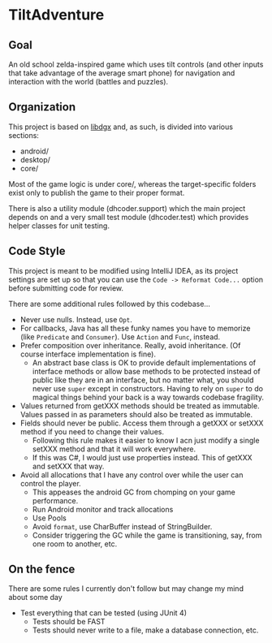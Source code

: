 # TiltAdventure

## Goal

An old school zelda-inspired game which uses tilt controls (and other inputs that take advantage of the average
smart phone) for navigation and interaction with the world (battles and puzzles).

## Organization
This project is based on [libdgx](http://libgdx.badlogicgames.com/) and, as such, is divided into various sections:

* android/
* desktop/
* core/

Most of the game logic is under core/, whereas the target-specific folders exist only to publish the game to their
proper format.

There is also a utility module (dhcoder.support) which the main project depends on and a very small test module
(dhcoder.test) which provides helper classes for unit testing.
 
## Code Style

This project is meant to be modified using IntelliJ IDEA, as its project settings are set up so that you can use the
`Code -> Reformat Code...` option before submitting code for review.
 
There are some additional rules followed by this codebase...

* Never use nulls. Instead, use `Opt`.
* For callbacks, Java has all these funky names you have to memorize (like `Predicate` and `Consumer`). Use `Action` and
`Func`, instead.
* Prefer composition over inheritance. Really, avoid inheritance. (Of course interface implementation is fine). 
    * An abstract base class is OK to provide default implementations of interface methods or allow base methods to be
    protected instead of public like they are in an interface, but no matter what, you should never use `super` except
    in constructors. Having to rely on `super` to do magical things behind your back is a way towards codebase
    fragility.
* Values returned from getXXX methods should be treated as immutable. Values passed in as parameters should also be
treated as immutable.
* Fields should never be public. Access them through a getXXX or setXXX method if you need to change their values.
    * Following this rule makes it easier to know I acn just modify a single setXXX method and that it will work
    everywhere.
    * If this was C#, I would just use properties instead. This of getXXX and setXXX that way.
* Avoid all allocations that I have any control over while the user can control the player.
    * This appeases the android GC from chomping on your game performance.
    * Run Android monitor and track allocations
    * Use Pools
    * Avoid `format`, use CharBuffer instead of StringBuilder.
    * Consider triggering the GC while the game is transitioning, say, from one room to another, etc.

## On the fence

There are some rules I currently don't follow but may change my mind about some day

* Test everything that can be tested (using JUnit 4)
    * Tests should be FAST
    * Tests should never write to a file, make a database connection, etc.
    